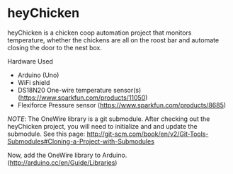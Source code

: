 heyChicken
==========

heyChicken is a chicken coop automation project that monitors temperature, whether the chickens are all on the roost bar and automate closing the door to the nest box.

Hardware Used
  - Arduino (Uno)
  - WiFi shield
  - DS18N20 One-wire temperature sensor(s) (https://www.sparkfun.com/products/11050)
  - Flexiforce Pressure sensor (https://www.sparkfun.com/products/8685)




*NOTE*: The OneWire library is a git submodule. After checking out the heyChicken project, you will need to initialize and and update the submodule. See this page: http://git-scm.com/book/en/v2/Git-Tools-Submodules#Cloning-a-Project-with-Submodules

Now, add the OneWire library to Arduino. (http://arduino.cc/en/Guide/Libraries)
